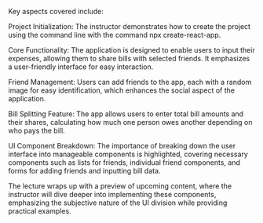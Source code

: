 Key aspects covered include:

Project Initialization: The instructor demonstrates how to create the project using the command line with the command npx create-react-app.

Core Functionality: The application is designed to enable users to input their expenses, allowing them to share bills with selected friends. It emphasizes a user-friendly interface for easy interaction.

Friend Management: Users can add friends to the app, each with a random image for easy identification, which enhances the social aspect of the application.

Bill Splitting Feature: The app allows users to enter total bill amounts and their shares, calculating how much one person owes another depending on who pays the bill.

UI Component Breakdown: The importance of breaking down the user interface into manageable components is highlighted, covering necessary components such as lists for friends, individual friend components, and forms for adding friends and inputting bill data.

The lecture wraps up with a preview of upcoming content, where the instructor will dive deeper into implementing these components, emphasizing the subjective nature of the UI division while providing practical examples.
